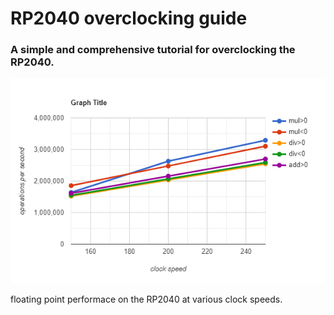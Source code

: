 # RP2040 overclocking guide 
### A simple and comprehensive tutorial for overclocking the RP2040.
![floating point performance](PICO_overclock_float_performance_graph.png)

floating point performace on the RP2040 at various clock speeds.
